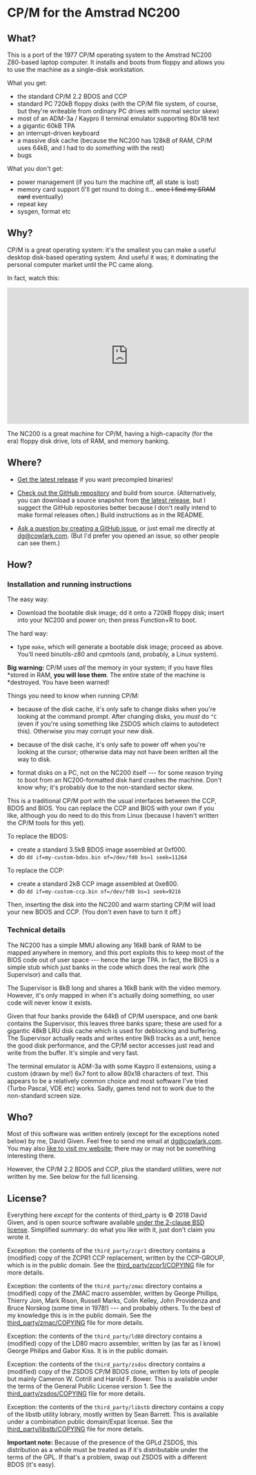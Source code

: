 CP/M for the Amstrad NC200
==========================

What?
-----

This is a port of the 1977 CP/M operating system to the Amstrad NC200 Z80-based laptop
computer. It installs and boots from floppy and allows you to use the machine
as a single-disk workstation.

What you get:

- the standard CP/M 2.2 BDOS and CCP
- standard PC 720kB floppy disks (with the CP/M file system, of course, but they're writeable from ordinary PC drives with normal sector skew)
- most of an ADM-3a / Kaypro II terminal emulator supporting 80x18 text
- a gigantic 60kB TPA
- an interrupt-driven keyboard
- a massive disk cache (because the NC200 has 128kB of RAM, CP/M uses 64kB,
and I had to do _something_ with the rest)
- bugs

What you don't get:

- power management (if you turn the machine off, all state is lost)
- memory card support (I'll get round to doing it... ~~once I find my SRAM card~~ eventually)
- repeat key
- sysgen, format etc

Why?
----

CP/M is a great operating system: it's the smallest you can make a useful desktop disk-based operating system. And useful it was; it dominating the personal computer market until the PC came along.

In fact, watch this:

<iframe width="560" height="315" src="https://www.youtube.com/embed/FGWshrMZcCc" frameborder="0" allow="accelerometer; autoplay; encrypted-media; gyroscope; picture-in-picture" allowfullscreen></iframe>

The NC200 is a great machine for CP/M, having a high-capacity (for the era) floppy disk drive, lots of RAM, and memory banking.

Where?
------

- [Get the latest
release](https://github.com/davidgiven/nc200cpm/releases/latest) if you want
precompled binaries!

- [Check out the GitHub repository](http://github.com/davidgiven/nc200cpm)
and build from source. (Alternatively, you can download a source snapshot
from [the latest
release](https://github.com/davidgiven/nc200cpm/releases/latest), but I
suggect the GitHub repositories better because I don't really intend to make
formal releases often.) Build instructions as in the README.

- [Ask a question by creating a GitHub
issue](https://github.com/davidgiven/nc200cpm/issues/new), or just email me
directly at [dg@cowlark.com](mailto:dg@cowlark.com). (But I'd prefer you
opened an issue, so other people can see them.)


How?
----

### Installation and running instructions

The easy way:

- Download the bootable disk image; dd it onto a 720kB floppy disk; insert
into your NC200 and power on; then press Function+R to boot.

The hard way:

- type `make`, which will generate a bootable disk image; proceed as above.
You'll need binutils-z80 and cpmtools (and, probably, a Linux system).

**Big warning:** CP/M uses _all_ the memory in your system; if you have files
*stored in RAM, **you will lose them**. The entire state of the machine is
*destroyed. You have been warned!

Things you need to know when running CP/M:

- because of the disk cache, it's only safe to change disks when you're
looking at the command prompt. After changing disks, you _must_ do `^C` (even
if you're using something like ZSDOS which claims to autodetect this).
Otherwise you may corrupt your new disk.

- because of the disk cache, it's only safe to power off when you're looking
at the cursor; otherwise data may not have been written all the way to disk.

- format disks on a PC, not on the NC200 itself --- for some reason trying to
boot from an NC200-formatted disk hard crashes the machine. Don't know why;
it's probably due to the non-standard sector skew.

This is a traditional CP/M port with the usual interfaces between the CCP,
BDOS and BIOS. You can replace the CCP and BIOS with your own if you like,
although you do need to do this from Linux (because I haven't written the
CP/M tools for this yet).

To replace the BDOS:

- create a standard 3.5kB BDOS image assembled at 0xf000.
- do `dd if=my-custom-bdos.bin of=/dev/fd0 bs=1 seek=11264`

To replace the CCP:

- create a standard 2kB CCP image assembled at 0xe800.
- do `dd if=my-custom-ccp.bin of=/dev/fd0 bs=1 seek=9216`

Then, inserting the disk into the NC200 and warm starting CP/M will load your
new BDOS and CCP. (You don't even have to turn it off.)

### Technical details

The NC200 has a simple MMU allowing any 16kB bank of RAM to be mapped
anywhere in memory, and this port exploits this to keep most of the BIOS code
out of user space --- hence the large TPA. In fact, the BIOS is a simple stub
which just banks in the code which does the real work (the Supervisor) and
calls that.

The Supervisor is 8kB long and shares a 16kB bank with the video memory.
However, it's only mapped in when it's actually doing something, so user code
will never know it exists.

Given that four banks provide the 64kB of CP/M userspace, and one bank
contains the Supervisor, this leaves three banks spare; these are used for a
gigantic 48kB LRU disk cache which is used for deblocking and buffering. The
Supervisor actually reads and writes entire 9kB tracks as a unit, hence the
good disk performance, and the CP/M sector accesses just read and write from
the buffer. It's simple and very fast.

The terminal emulator is ADM-3a with some Kaypro II extensions, using a
custom (drawn by me!) 6x7 font to allow 80x18 characters of text. This
appears to be a relatively common choice and most software I've tried (Turbo
Pascal, VDE etc) works. Sadly, games tend not to work due to the non-standard
screen size.

Who?
----

Most of this software was written entirely (except for the exceptions noted
below) by me, David Given. Feel free to send me email at
[dg@cowlark.com](mailto:dg@cowlark.com). You may also [like to visit my
website](http://cowlark.com); there may or may not be something interesting
there.

However, the CP/M 2.2 BDOS and CCP, plus the standard utilities, were _not_
written by me. See below for the full licensing.

License?
--------

Everything here _except_ for the contents of third_party is © 2018 David
Given, and is open source software available [under the 2-clause BSD
license](https://github.com/davidgiven/nc200cpm/blob/master/COPYING).
Simplified summary: do what you like with it, just don't claim you wrote it.

Exception: the contents of the `third_party/zcpr1` directory contains a
(modified) copy of the ZCPR1 CCP replacement, written by the CCP-GROUP, which
is in the public domain. See the
[third_party/zcpr1/COPYING](third_party/zcpr1/COPYING) file for more details.

Exception: the contents of the `third_party/zmac` directory contains a
(modified) copy of the ZMAC macro assembler, written by George Phillips,
Thierry Join, Mark Rison, Russell Marks, Colin Kelley, John Providenza and
Bruce Norskog (some time in 1978!) --- and probably others. To the best of my
knowledge this is in the public domain. See the
[third_party/zmac/COPYING](third_party/zmac/COPYING) file for more details.

Exception: the contents of the `third_party/ld80` directory contains a
(modified) copy of the LD80 macro assembler, written by (as far as I know)
George Philips and Gabor Kiss. It is in the public domain.

Exception: the contents of the `third_party/zsdos` directory contains a
(modified) copy of the ZSDOS CP/M BDOS clone, written by lots of people but
mainly Cameron W. Cotrill and Harold F. Bower. This is available under the
terms of the General Public License version 1. See the
[third_party/zsdos/COPYING](third_party/zsdos/COPYING) file for more details.

Exception: the contents of the `third_party/libstb` directory contains a
copy of the libstb utility lobrary, mostly written by Sean Barrett. This is
available under a combination public domain/Expat license. See the
[third_party/libstb/COPYING](third_party/libstb/COPYING) file for more details.

**Important note:** Because of the presence of the GPLd ZSDOS, this
distribution as a whole must be treated as if it's distributable under the
terms of the GPL. If that's a problem, swap out ZSDOS with a different BDOS
(it's easy).

